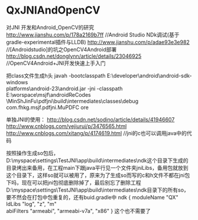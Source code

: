 # QxJNIAndOpenCV
对JNI  开发和Android_OpenCV的研究
http://www.jianshu.com/p/178a2169b7ff //Android Studio NDk调试(基于gradle-experimental插件与LLDB)
http://www.jianshu.com/p/adae93e3e982  //[Androidstudio]的坑之OpenCV4Android部署
http://blog.csdn.net/donglynn/article/details/23046925 //OpenCV4Android+JNI开发快速上手入门

 把class文件生成h头
javah -bootclasspath E:\developer\android\android-sdk-windows\
platforms\android-23\android.jar -jni -classpath E:\worspace\msjf\androidReCodes
\MinShJinFu\pdfjni\build\intermediates\classes\debug com.fhkg.msjf.pdfjni.MuPDFC
ore

单独JNI的使用：
http://blog.csdn.net/sodino/article/details/41946607
http://www.cnblogs.com/yejiurui/p/3476565.html
http://www.cnblogs.com/xitang/p/4174619.html  //jni的c也可以调用java中的代码

按照操作生成so包后，D:\myspace\settings\TestJNI\app\build\intermediates\ndk这个目录下生成的目录烤出来备用，在工程main下跟java平行见一个文件夹jniLibs，备用包就放到这个目录下，这样so就可以被用了，原来为了生成so而写的c和h文件不都在jni包下吗，现在可以把jni包彻底删除掉了，最后别忘了删除工程D:\myspace\settings\TestJNI\app\build\intermediates\ndk目录下的所有so，要不然会在打包中包重复的，还有buid.gradle中
  ndk {
           moduleName "QX"
           ldLibs "log", "z", "m"           
abiFilters "armeabi", "armeabi-v7a", "x86"
        }
这个也不需要了



 

